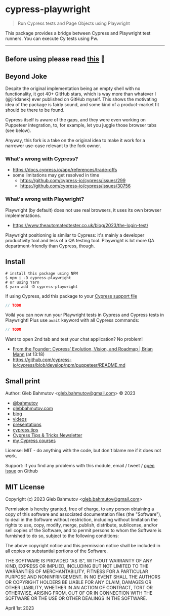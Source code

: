 # cypress-playwright
> Run Cypress tests and Page Objects using Playwright

This package provides a bridge between Cypress and Playwright test runners. You can execute Cy tests using Pw.

---
Before using please read [this](https://cypresstips.substack.com/p/cypress-tips-april-2023) 🚨
---

## Beyond Joke

Despite the original implementation being an empty shell with no functionality,
it got 40+ GitHub stars, which is way more than whatever I (@jiridanek) ever published on GitHub myself.
This shows the motivating idea of the package is fairly sound,
and some kind of a product-market fit should be there to be found.

Cypress itself is aware of the gaps, and they were even working on Puppeteer integration,
to, for example, let you juggle those browser tabs (see below).

Anyway, this fork is a take on the original idea to make it work for a narrower use-case relevant to the fork owner.

### What's wrong with Cypress?

* https://docs.cypress.io/app/references/trade-offs
* some limitations may get resolved in time
  * https://github.com/cypress-io/cypress/issues/299
  * https://github.com/cypress-io/cypress/issues/30756

### What's wrong with Playwright?

Playwright (by default) does not use real browsers, it uses its own browser implementations.
* https://www.theautomatedtester.co.uk/blog/2023/the-login-test/

Playwright positioning is similar to Cypress: it's mainly a developer productivity tool and less of a QA testing tool.
Playwright is lot more QA department-friendly than Cypress, though.

## Install

```
# install this package using NPM
$ npm i -D cypress-playwright
# or using Yarn
$ yarn add -D cypress-playwright
```

If using Cypress, add this package to your [Cypress support file](https://on.cypress.io/support-file)

```js
// TODO
```

Voilá you can now run your Playwright tests in Cypress and Cypress tests in Playwright!
Plus use `await` keyword with all Cypress commands:

```js
// TODO
```

Want to open 2nd tab and test your chat application? No problem!

* [From the Founder: Cypress’ Evolution, Vision, and Roadmap | Brian Mann](https://www.youtube.com/watch?v=Br7mjzHIII0&t=929s) (at 13:18)
* https://github.com/cypress-io/cypress/blob/develop/npm/puppeteer/README.md

## Small print

Author: Gleb Bahmutov &lt;gleb.bahmutov@gmail.com&gt; &copy; 2023

- [@bahmutov](https://twitter.com/bahmutov)
- [glebbahmutov.com](https://glebbahmutov.com)
- [blog](https://glebbahmutov.com/blog)
- [videos](https://www.youtube.com/glebbahmutov)
- [presentations](https://slides.com/bahmutov)
- [cypress.tips](https://cypress.tips)
- [Cypress Tips & Tricks Newsletter](https://cypresstips.substack.com/)
- [my Cypress courses](https://cypress.tips/courses)

License: MIT - do anything with the code, but don't blame me if it does not work.

Support: if you find any problems with this module, email / tweet /
[open issue](https://github.com/bahmutov/cypress-playwright/issues) on Github

## MIT License

Copyright (c) 2023 Gleb Bahmutov &lt;gleb.bahmutov@gmail.com&gt;

Permission is hereby granted, free of charge, to any person
obtaining a copy of this software and associated documentation
files (the "Software"), to deal in the Software without
restriction, including without limitation the rights to use,
copy, modify, merge, publish, distribute, sublicense, and/or sell
copies of the Software, and to permit persons to whom the
Software is furnished to do so, subject to the following
conditions:

The above copyright notice and this permission notice shall be
included in all copies or substantial portions of the Software.

THE SOFTWARE IS PROVIDED "AS IS", WITHOUT WARRANTY OF ANY KIND,
EXPRESS OR IMPLIED, INCLUDING BUT NOT LIMITED TO THE WARRANTIES
OF MERCHANTABILITY, FITNESS FOR A PARTICULAR PURPOSE AND
NONINFRINGEMENT. IN NO EVENT SHALL THE AUTHORS OR COPYRIGHT
HOLDERS BE LIABLE FOR ANY CLAIM, DAMAGES OR OTHER LIABILITY,
WHETHER IN AN ACTION OF CONTRACT, TORT OR OTHERWISE, ARISING
FROM, OUT OF OR IN CONNECTION WITH THE SOFTWARE OR THE USE OR
OTHER DEALINGS IN THE SOFTWARE.

April 1st 2023
